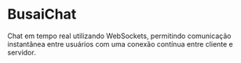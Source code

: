 # BusaiChat
 Chat em tempo real utilizando WebSockets, permitindo comunicação instantânea entre usuários com uma conexão contínua entre cliente e servidor.

